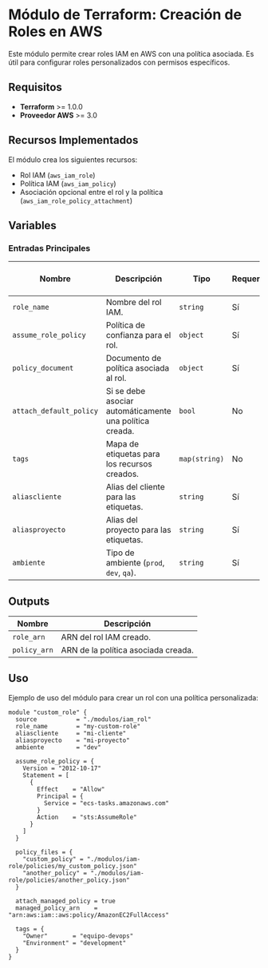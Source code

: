 # Módulo de Terraform: Creación de Roles en AWS

Este módulo permite crear roles IAM en AWS con una política asociada. Es útil para configurar roles personalizados con permisos específicos.

## Requisitos

- **Terraform** >= 1.0.0
- **Proveedor AWS** >= 3.0

## Recursos Implementados

El módulo crea los siguientes recursos:

- Rol IAM (`aws_iam_role`)
- Política IAM (`aws_iam_policy`)
- Asociación opcional entre el rol y la política (`aws_iam_role_policy_attachment`)

## Variables

### Entradas Principales

| Nombre                 | Descripción                                           | Tipo         | Requerido | Valor por defecto |
|-------------------------|-------------------------------------------------------|--------------|-----------|--------------------|
| `role_name`            | Nombre del rol IAM.                                   | `string`     | Sí        | N/A                |
| `assume_role_policy`   | Política de confianza para el rol.                    | `object`     | Sí        | N/A                |
| `policy_document`      | Documento de política asociada al rol.               | `object`     | Sí        | N/A                |
| `attach_default_policy`| Si se debe asociar automáticamente una política creada. | `bool`       | No        | `true`             |
| `tags`                 | Mapa de etiquetas para los recursos creados.         | `map(string)`| No        | `{}`               |
| `aliascliente`         | Alias del cliente para las etiquetas.                | `string`     | Sí        | N/A                |
| `aliasproyecto`        | Alias del proyecto para las etiquetas.               | `string`     | Sí        | N/A                |
| `ambiente`             | Tipo de ambiente (`prod`, `dev`, `qa`).              | `string`     | Sí        | N/A                |

## Outputs

| Nombre       | Descripción                          |
|--------------|--------------------------------------|
| `role_arn`   | ARN del rol IAM creado.             |
| `policy_arn` | ARN de la política asociada creada. |

## Uso

Ejemplo de uso del módulo para crear un rol con una política personalizada:

```hcl
module "custom_role" {
  source           = "./modulos/iam_rol"
  role_name        = "my-custom-role"
  aliascliente     = "mi-cliente"
  aliasproyecto    = "mi-proyecto"
  ambiente         = "dev"

  assume_role_policy = {
    Version = "2012-10-17"
    Statement = [
      {
        Effect    = "Allow"
        Principal = {
          Service = "ecs-tasks.amazonaws.com"
        }
        Action    = "sts:AssumeRole"
      }
    ]
  }

  policy_files = {
    "custom_policy" = "./modulos/iam-role/policies/my_custom_policy.json"
    "another_policy" = "./modulos/iam-role/policies/another_policy.json"
  }

  attach_managed_policy = true
  managed_policy_arn    = "arn:aws:iam::aws:policy/AmazonEC2FullAccess"

  tags = {
    "Owner"       = "equipo-devops"
    "Environment" = "development"
  }
}
